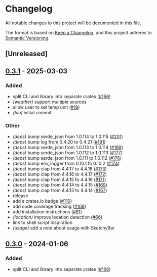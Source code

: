 # Changelog
All notable changes to this project will be documented in this file.

The format is based on [Keep a Changelog](https://keepachangelog.com/en/1.0.0/),
and this project adheres to [Semantic Versioning](https://semver.org/spec/v2.0.0.html).

## [Unreleased]

## [0.3.1](https://github.com/johnallen3d/conditions/compare/conditions-cli-v0.3.0...conditions-cli-v0.3.1) - 2025-03-03

### Added

- split CLI and library into separate crates ([#166](https://github.com/johnallen3d/conditions/pull/166))
- *(weather)* support multiple sources
- allow user to set temp unit ([#19](https://github.com/johnallen3d/conditions/pull/19))
- *(bin)* initial commit

### Other

- *(deps)* bump serde_json from 1.0.114 to 1.0.115 ([#201](https://github.com/johnallen3d/conditions/pull/201))
- *(deps)* bump log from 0.4.20 to 0.4.21 ([#191](https://github.com/johnallen3d/conditions/pull/191))
- *(deps)* bump serde_json from 1.0.113 to 1.0.114 ([#189](https://github.com/johnallen3d/conditions/pull/189))
- *(deps)* bump serde_json from 1.0.112 to 1.0.113 ([#177](https://github.com/johnallen3d/conditions/pull/177))
- *(deps)* bump serde_json from 1.0.111 to 1.0.112 ([#176](https://github.com/johnallen3d/conditions/pull/176))
- *(deps)* bump env_logger from 0.10.1 to 0.10.2 ([#174](https://github.com/johnallen3d/conditions/pull/174))
- *(deps)* bump clap from 4.4.17 to 4.4.18 ([#173](https://github.com/johnallen3d/conditions/pull/173))
- *(deps)* bump clap from 4.4.16 to 4.4.17 ([#172](https://github.com/johnallen3d/conditions/pull/172))
- *(deps)* bump clap from 4.4.15 to 4.4.16 ([#171](https://github.com/johnallen3d/conditions/pull/171))
- *(deps)* bump clap from 4.4.14 to 4.4.15 ([#169](https://github.com/johnallen3d/conditions/pull/169))
- *(deps)* bump clap from 4.4.13 to 4.4.14 ([#167](https://github.com/johnallen3d/conditions/pull/167))
- release
- add a crates.io badge ([#110](https://github.com/johnallen3d/conditions/pull/110))
- add code coverage tracking ([#108](https://github.com/johnallen3d/conditions/pull/108))
- add installation instructions ([#81](https://github.com/johnallen3d/conditions/pull/81))
- *(location)* improve location detection ([#66](https://github.com/johnallen3d/conditions/pull/66))
- link to shell script inspiration
- *(usage)* add a note about usage with SketchyBar

## [0.3.0](https://github.com/johnallen3d/conditions/compare/conditions-cli-v0.2.0...conditions-cli-v0.3.0) - 2024-01-06

### Added
- split CLI and library into separate crates ([#166](https://github.com/johnallen3d/conditions/pull/166))
